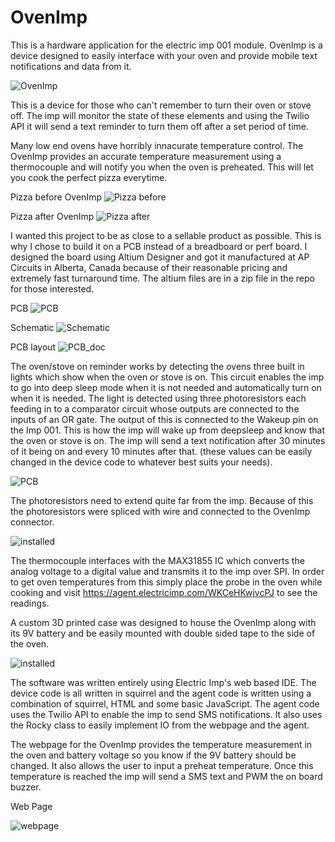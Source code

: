 # OvenImp
This is a hardware application for the electric imp 001 module. OvenImp is a device designed to easily interface with your oven and provide mobile text notifications and data from it.

![OvenImp](OvenImp.jpg)

This is a device for those who can't remember to turn their oven or stove off. The imp will monitor the state of these elements and using the Twilio API it will send a text reminder to turn them off after a set period of time. 

Many low end ovens have horribly innacurate temperature control. The OvenImp provides an accurate temperature measurement using a thermocouple and will notify you when the oven is preheated. This will let you cook the perfect pizza everytime.

Pizza before OvenImp
![Pizza before](pizza_before.JPG)

Pizza after OvenImp
![Pizza after](pizza_after.jpg)

I wanted this project to be as close to a sellable product as possible. This is why I chose to build it on a PCB instead of a breadboard or perf board. I designed the board using Altium Designer and got it manufactured at AP Circuits in Alberta, Canada because of their reasonable pricing and extremely fast turnaround time. The altium files are in a zip file in the repo for those interested.

PCB
![PCB](PCB.jpg)

Schematic
![Schematic](OvenImp_SCH.PNG)

PCB layout
![PCB_doc](OvenImp_PCB.PNG)

The oven/stove on reminder works by detecting the ovens three built in lights which show when the oven or stove is on. This circuit enables the imp to go into deep sleep mode when it is not needed and automatically turn on when it is needed. The light is detected using three photoresistors each feeding in to a comparator circuit whose outputs are connected to the inputs of an OR gate. The output of this is connected to the Wakeup pin on the Imp 001. This is how the imp will wake up from deepsleep and know that the oven or stove is on. The imp will send a text notification after 30 minutes of it being on and every 10 minutes after that. (these values can be easily changed in the device code to whatever best suits your needs).

![PCB](wakeup_circuit.PNG)

The photoresistors need to extend quite far from the imp. Because of this the photoresistors were spliced with wire and connected to the OvenImp connector.


![installed](imp_installed.jpg)

The thermocouple interfaces with the MAX31855 IC which converts the analog voltage to a digital value and transmits it to the imp over SPI. In order to get oven temperatures from this simply place the probe in the oven while cooking and visit https://agent.electricimp.com/WKCeHKwjvcPJ to see the readings.

A custom 3D printed case was designed to house the OvenImp along with its 9V battery and be easily mounted with double sided tape to the side of the oven.

![installed](on_oven.jpg)

The software was written entirely using Electric Imp's web based IDE. The device code is all written in squirrel and the agent code is written using a combination of squirrel, HTML and some basic JavaScript. The agent code uses the Twilio API to enable the imp to send SMS notifications. It also uses the Rocky class to easily implement IO from the webpage and the agent.

The webpage for the OvenImp provides the temperature measurement in the oven and battery voltage so you know if the 9V battery should be changed. It also allows the user to input a preheat temperature. Once this temperature is reached the imp will send a SMS text and PWM the on board buzzer.

Web Page

![webpage](web.PNG)


